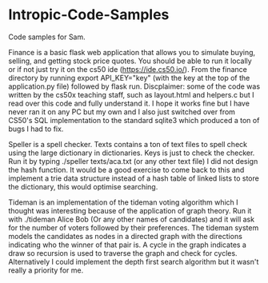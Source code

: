 # Intropic-Code-Samples
Code samples for Sam.

Finance is a basic flask web application that allows you to simulate buying, selling, and getting stock price quotes. You should be able to run it locally or if not just try it on the cs50 ide (https://ide.cs50.io/). From the finance directory by running export API_KEY="key" (with the key at the top of the application.py file) followed by flask run. Discplaimer: some of the code was written by the cs50x teaching staff, such as layout.html and helpers.c but I read over this code and fully understand it. I hope it works fine but I have never ran it on any PC but my own and I also just switched over from CS50's SQL implementation to the standard sqlite3 which produced a ton of bugs I had to fix.

Speller is a spell checker. Texts contains a ton of text files to spell check using the large dictionary in dictionaries. Keys is just to check the checker. Run it by typing ./speller texts/aca.txt (or any other text file) I did not design the hash function. It would be a good exercise to come back to this and implement a trie data structure instead of a hash table of linked lists to store the dictionary, this would optimise searching.

Tideman is an implementation of the tideman voting algorithm which I thought was interesting because of the application of graph theory. Run it with ./tideman Alice Bob (Or any other names of candidates) and it will ask for the number of voters followed by their preferences. The tideman system models the candidates as nodes in a directed graph with the directions indicating who the winner of that pair is. A cycle in the graph indicates a draw so recursion is used to traverse the graph and check for cycles. Alternatively I could implement the depth first search algorithm but it wasn't really a priority for me.
